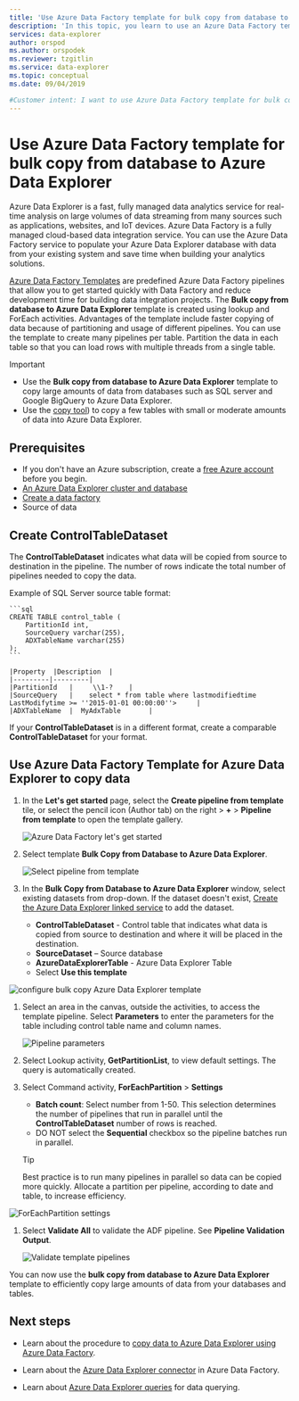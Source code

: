 ```yaml
---
title: 'Use Azure Data Factory template for bulk copy from database to Azure Data Explorer'
description: 'In this topic, you learn to use an Azure Data Factory template for bulk copy from database to Azure Data Explorer'
services: data-explorer
author: orspod
ms.author: orspodek
ms.reviewer: tzgitlin
ms.service: data-explorer
ms.topic: conceptual
ms.date: 09/04/2019

#Customer intent: I want to use Azure Data Factory template for bulk copy from database to Azure Data Explorer.
---
```


# Use Azure Data Factory template for bulk copy from database to Azure Data Explorer

Azure Data Explorer is a fast, fully managed data analytics service for real-time analysis on large volumes of data streaming from many sources such as applications, websites, and IoT devices. Azure Data Factory is a fully managed cloud-based data integration service. You can use the Azure Data Factory service to populate your Azure Data Explorer database with data from your existing system and save time when building your analytics solutions. 

[Azure Data Factory Templates](/azure/data-factory/solution-templates-introduction) are predefined Azure Data Factory pipelines that allow you to get started quickly with Data Factory and reduce development time for building data integration projects. 
The **Bulk copy from database to Azure Data Explorer** template is created using lookup and ForEach activities. Advantages of the template include faster copying of data because of partitioning and usage of different pipelines. You can use the template to create many pipelines per table. Partition the data in each table so that you can load rows with multiple threads from a single table. 

> [!IMPORTANT]
> * Use the **Bulk copy from database to Azure Data Explorer** template to copy large amounts of data from databases such as SQL server and Google BigQuery to Azure Data Explorer. 
> * Use the [copy tool](data-factory-load-data.md)) to copy a few tables with small or moderate amounts of data into Azure Data Explorer. 

## Prerequisites

* If you don't have an Azure subscription, create a [free Azure account](https://azure.microsoft.com/free/) before you begin.
* [An Azure Data Explorer cluster and database](create-cluster-database-portal.md)
* [Create a data factory](data-factory-load-data.md#create-a-data-factory)
* Source of data

## Create **ControlTableDataset**

The **ControlTableDataset** indicates what data will be copied from source to destination in the pipeline. The number of rows indicate the total number of pipelines needed to copy the data.

Example of SQL Server source table format:
    
    ```sql   
    CREATE TABLE control_table (
        PartitionId int,
        SourceQuery varchar(255),
        ADXTableName varchar(255)
    );
    ```    

    |Property  |Description  |
    |---------|---------|
    |PartitionId   |     \\1-?    |  
    |SourceQuery   |    select * from table where lastmodifiedtime  LastModifytime >= ''2015-01-01 00:00:00''>     |  
    |ADXTableName  |  MyAdxTable       |  

If your **ControlTableDataset** is in a different format, create a comparable **ControlTableDataset** for your format.

## Use Azure Data Factory Template for Azure Data Explorer to copy data

1. In the **Let's get started** page, select the **Create pipeline from template** tile, or select the pencil icon (Author tab) on the right > **+** > **Pipeline from template** to open the template gallery.

    ![Azure Data Factory let's get started](media/data-factory-template/adf-get-started.png)

1. Select template **Bulk Copy from Database to Azure Data Explorer**.
 
    ![Select pipeline from template](media/data-factory-template/pipeline-from-template.png)

1.  In the **Bulk Copy from Database to Azure Data Explorer** window, select existing datasets from drop-down. If the dataset doesn't exist, [Create the Azure Data Explorer linked service](data-factory-load-data.md#create-the-azure-data-explorer-linked-service) to add the dataset.

    * **ControlTableDataset** - Control table that indicates what data is copied from source to destination and where it will be placed in the destination. 
    * **SourceDataset** – Source database 
    * **AzureDataExplorerTable** - Azure Data Explorer Table
    * Select **Use this template**

   ![configure bulk copy Azure Data Explorer template](media/data-factory-template/configure-bulk-copy-adx-template.png)

1. Select an area in the canvas, outside the activities, to access the template pipeline. Select **Parameters** to enter the parameters for the table including control table name and column names.

    ![Pipeline parameters](media/data-factory-template/pipeline-parameters.png)

1.	Select Lookup activity, **GetPartitionList**, to view default settings. The query is automatically created.
1.	Select Command activity, **ForEachPartition** > **Settings**
    * **Batch count**: Select number from 1-50. This selection determines the number of pipelines that run in parallel until the **ControlTableDataset** number of rows is reached. 
    * DO NOT select the **Sequential** checkbox so the pipeline batches run in parallel.
    
    > [!TIP]
    > Best practice is to run many pipelines in parallel so data can be copied more quickly. Allocate a partition per pipeline, according to date and table, to increase efficiency.

   ![ForEachPartition settings](media/data-factory-template/foreach-partition-settings.png)

1. Select **Validate All** to validate the ADF pipeline. See **Pipeline Validation Output**.

    ![Validate template pipelines](media/data-factory-template/validate-template-pipelines.png)

You can now use the **bulk copy from database to Azure Data Explorer** template to efficiently copy large amounts of data from your databases and tables.

## Next steps

* Learn about the procedure to [copy data to Azure Data Explorer using Azure Data Factory](data-factory-load-data.md).

* Learn about the [Azure Data Explorer connector](/azure/data-factory/connector-azure-data-explorer) in Azure Data Factory.

* Learn about [Azure Data Explorer queries](/azure/data-explorer/web-query-data) for data querying.






